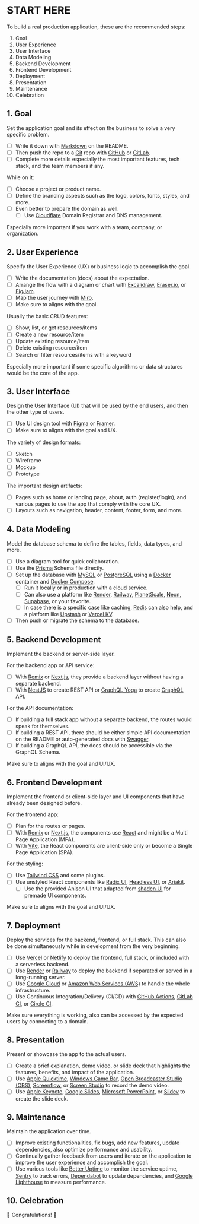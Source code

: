 # START HERE

To build a real production application, these are the recommended steps:

1. Goal
2. User Experience
3. User Interface
4. Data Modeling
5. Backend Development
6. Frontend Development
7. Deployment
8. Presentation
9. Maintenance
10. Celebration

## 1. Goal

Set the application goal and its effect on the business to solve a very specific problem.

- [ ] Write it down with [Markdown](https://markdownguide.org) on the README.
- [ ] Then push the repo to a [Git](https://git-scm.com) repo with [GitHub](https://github.com) or [GitLab](https://gitlab.com).
- [ ] Complete more details especially the most important features, tech stack, and the team members if any.

While on it:

- [ ] Choose a project or product name.
- [ ] Define the branding aspects such as the logo, colors, fonts, styles, and more.
- [ ] Even better to prepare the domain as well.
  - [ ] Use [Cloudflare](https://cloudflare.com/products/registrar) Domain Registrar and DNS management.

Especially more important if you work with a team, company, or organization.

## 2. User Experience

Specify the User Experience (UX) or business logic to accomplish the goal.

- [ ] Write the documentation (docs) about the expectation.
- [ ] Arrange the flow with a diagram or chart with [Excalidraw](https://excalidraw.com), [Eraser.io](https://eraser.io), or [FigJam](https://figma.com/figjam).
- [ ] Map the user journey with [Miro](https://miro.com).
- [ ] Make sure to aligns with the goal.

Usually the basic CRUD features:

- [ ] Show, list, or get resources/items
- [ ] Create a new resource/item
- [ ] Update existing resource/item
- [ ] Delete existing resource/item
- [ ] Search or filter resources/items with a keyword

Especially more important if some specific algorithms or data structures would be the core of the app.

## 3. User Interface

Design the User Interface (UI) that will be used by the end users, and then the other type of users.

- [ ] Use UI design tool with [Figma](https://figma.com) or [Framer](https://framer.com).
- [ ] Make sure to aligns with the goal and UX.

The variety of design formats:

- [ ] Sketch
- [ ] Wireframe
- [ ] Mockup
- [ ] Prototype

The important design artifacts:

- [ ] Pages such as home or landing page, about, auth (register/login), and various pages to use the app that comply with the core UX.
- [ ] Layouts such as navigation, header, content, footer, form, and more.

## 4. Data Modeling

Model the database schema to define the tables, fields, data types, and more.

- [ ] Use a diagram tool for quick collaboration.
- [ ] Use the [Prisma](https://prisma.io) Schema file directly.
- [ ] Set up the database with [MySQL](https://mysql.com) or [PostgreSQL](https://postgresql.org) using a [Docker](https://docker.com) container and [Docker Compose](https://docker.com/compose).
  - [ ] Run it locally or in production with a cloud service.
  - [ ] Can also use a platform like [Render](https://render.com), [Railway](https://railway.app), [PlanetScale](https://planetscale.com), [Neon](https://neon.tech), [Supabase](https://supabase.com), or your favorite.
  - [ ] In case there is a specific case like caching, [Redis](https://redis.com) can also help, and a platform like [Upstash](https://upstash.com) or [Vercel KV](https://vercel.com/storage/kv).
- [ ] Then push or migrate the schema to the database.

## 5. Backend Development

Implement the backend or server-side layer.

For the backend app or API service:

- [ ] With [Remix](https://remix.run) or [Next.js](https://nextjs.org), they provide a backend layer without having a separate backend.
- [ ] With [NestJS](https://nestjs.com) to create REST API or [GraphQL Yoga](https://the-guild.dev/graphql/yoga-server) to create [GraphQL](https://graphql.org) API.

For the API documentation:

- [ ] If building a full stack app without a separate backend, the routes would speak for themselves.
- [ ] If building a REST API, there should be either simple API documentation on the README or auto-generated docs with [Swagger](https://swagger.io).
- [ ] If building a GraphQL API, the docs should be accessible via the GraphQL Schema.

Make sure to aligns with the goal and UI/UX.

## 6. Frontend Development

Implement the frontend or client-side layer and UI components that have already been designed before.

For the frontend app:

- [ ] Plan for the routes or pages.
- [ ] With [Remix](https://remix.run) or [Next.js](https://nextjs.org), the components use [React](https://react.dev) and might be a Multi Page Application (MPA).
- [ ] With [Vite](https://vitejs.dev), the React components are client-side only or become a Single Page Application (SPA).

For the styling:

- [ ] Use [Tailwind CSS](https://tailwindcss.com) and some plugins.
- [ ] Use unstyled React components like [Radix UI](https://radix-ui.com), [Headless UI](https://headlessui.com), or [Ariakit](https://ariakit.org).
  - [ ] Use the provided Anison UI that adapted from [shadcn UI](https://ui.shadcn.com) for premade UI components.

Make sure to aligns with the goal and UI/UX.

## 7. Deployment

Deploy the services for the backend, frontend, or full stack. This can also be done simultaneously while in development from the very beginning.

- [ ] Use [Vercel](https://vercel.com) or [Netlify](https://netlify.com) to deploy the frontend, full stack, or included with a serverless backend.
- [ ] Use [Render](https://render.com) or [Railway](https://railway.app) to deploy the backend if separated or served in a long-running server.
- [ ] Use [Google Cloud](https://cloud.google.com) or [Amazon Web Services (AWS)](https://aws.amazon.com) to handle the whole infrastructure.
- [ ] Use Continuous Integration/Delivery (CI/CD) with [GitHub Actions](https://github.com/features/actions), [GitLab CI](https://docs.gitlab.com/ee/ci), or [Circle CI](https://circleci.com).

Make sure everything is working, also can be accessed by the expected users by connecting to a domain.

## 8. Presentation

Present or showcase the app to the actual users.

- [ ] Create a brief explanation, demo video, or slide deck that highlights the features, benefits, and impact of the application.
- [ ] Use [Apple Quicktime](https://example.com), [Windows Game Bar](https://example.com), [Open Broadcaster Studio (OBS)](https://example.com), [Screenflow](https://example.com), or [Screen Studio](https://example.com) to record the demo video.
- [ ] Use [Apple Keynote](https://example.com), [Google Slides](https://example.com), [Microsoft PowerPoint](https://example.com), or [Slidev](https://sli.dev) to create the slide deck.

## 9. Maintenance

Maintain the application over time.

- [ ] Improve existing functionalities, fix bugs, add new features, update dependencies, also optimize performance and usability.
- [ ] Continually gather feedback from users and iterate on the application to improve the user experience and accomplish the goal.
- [ ] Use various tools like [Better Uptime](https://example.com) to monitor the service uptime, [Sentry](https://example.com) to track errors, [Dependabot](https://example.com) to update dependencies, and [Google Lighthouse](https://example.com) to measure performance.

## 10. Celebration

🥳 Congratulations! 🎉
